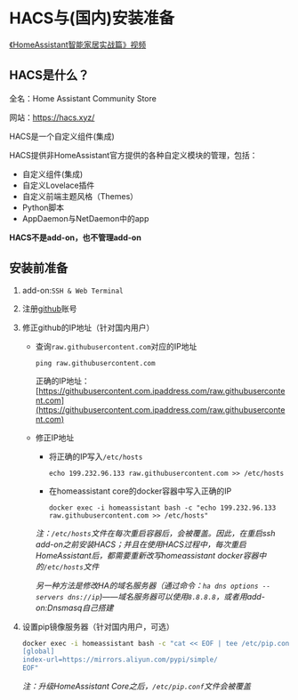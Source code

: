 # HACS与(国内)安装准备

[《HomeAssistant智能家居实战篇》视频](https://study.163.com/course/courseLearn.htm?courseId=1006189053&share=2&shareId=400000000624093#/learn/video?lessonId=1282264032&courseId=1006189053)

## HACS是什么？

全名：Home Assistant Community Store

网站：https://hacs.xyz/

HACS是一个自定义组件(集成)

HACS提供非HomeAssistant官方提供的各种自定义模块的管理，包括：

- 自定义组件(集成)
- 自定义Lovelace插件
- 自定义前端主题风格（Themes）
- Python脚本
- AppDaemon与NetDaemon中的app

**HACS不是add-on，也不管理add-on**

## 安装前准备

1. add-on:`SSH & Web Terminal`

2. 注册[github](https://github.com/)账号

3. 修正github的IP地址（针对国内用户）

    - 查询`raw.githubusercontent.com`对应的IP地址

        `ping raw.githubusercontent.com`

        正确的IP地址：[https://githubusercontent.com.ipaddress.com/raw.githubusercontent.com](https://githubusercontent.com.ipaddress.com/raw.githubusercontent.com)
   
    - 修正IP地址

        - 将正确的IP写入`/etc/hosts`

            `echo 199.232.96.133 raw.githubusercontent.com >> /etc/hosts`

        - 在homeassistant core的docker容器中写入正确的IP

            `docker exec -i homeassistant bash -c "echo 199.232.96.133    raw.githubusercontent.com >> /etc/hosts"`

        *注：`/etc/hosts`文件在每次重启容器后，会被覆盖。因此，在重启ssh add-on之前安装HACS；并且在使用HACS过程中，每次重启HomeAssistant后，都需要重新改写homeassistant docker容器中的`/etc/hosts`文件*

        *另一种方法是修改HA的域名服务器（通过命令：`ha dns options --servers dns://ip`)——域名服务器可以使用`8.8.8.8`，或者用add-on:Dnsmasq自己搭建*

4. 设置pip镜像服务器（针对国内用户，可选）

    ```sh
    docker exec -i homeassistant bash -c "cat << EOF | tee /etc/pip.conf
    [global]
    index-url=https://mirrors.aliyun.com/pypi/simple/
    EOF"
    ```

    *注：升级HomeAssistant Core之后，`/etc/pip.conf`文件会被覆盖*
